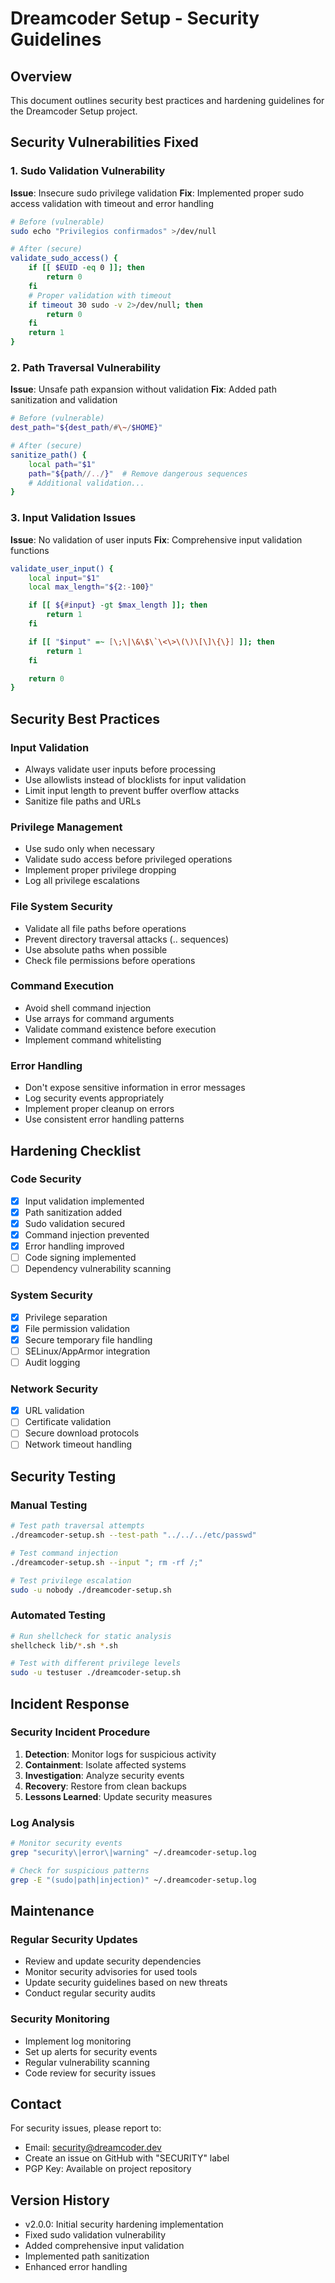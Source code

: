 # Dreamcoder Setup - Security Guidelines

## Overview
This document outlines security best practices and hardening guidelines for the Dreamcoder Setup project.

## Security Vulnerabilities Fixed

### 1. Sudo Validation Vulnerability
**Issue**: Insecure sudo privilege validation
**Fix**: Implemented proper sudo access validation with timeout and error handling

```bash
# Before (vulnerable)
sudo echo "Privilegios confirmados" >/dev/null

# After (secure)
validate_sudo_access() {
    if [[ $EUID -eq 0 ]]; then
        return 0
    fi
    # Proper validation with timeout
    if timeout 30 sudo -v 2>/dev/null; then
        return 0
    fi
    return 1
}
```

### 2. Path Traversal Vulnerability
**Issue**: Unsafe path expansion without validation
**Fix**: Added path sanitization and validation

```bash
# Before (vulnerable)
dest_path="${dest_path/#\~/$HOME}"

# After (secure)
sanitize_path() {
    local path="$1"
    path="${path//../}"  # Remove dangerous sequences
    # Additional validation...
}
```

### 3. Input Validation Issues
**Issue**: No validation of user inputs
**Fix**: Comprehensive input validation functions

```bash
validate_user_input() {
    local input="$1"
    local max_length="${2:-100}"

    if [[ ${#input} -gt $max_length ]]; then
        return 1
    fi

    if [[ "$input" =~ [\;\|\&\$\`\<\>\(\)\[\]\{\}] ]]; then
        return 1
    fi

    return 0
}
```

## Security Best Practices

### Input Validation
- Always validate user inputs before processing
- Use allowlists instead of blocklists for input validation
- Limit input length to prevent buffer overflow attacks
- Sanitize file paths and URLs

### Privilege Management
- Use sudo only when necessary
- Validate sudo access before privileged operations
- Implement proper privilege dropping
- Log all privilege escalations

### File System Security
- Validate all file paths before operations
- Prevent directory traversal attacks (.. sequences)
- Use absolute paths when possible
- Check file permissions before operations

### Command Execution
- Avoid shell command injection
- Use arrays for command arguments
- Validate command existence before execution
- Implement command whitelisting

### Error Handling
- Don't expose sensitive information in error messages
- Log security events appropriately
- Implement proper cleanup on errors
- Use consistent error handling patterns

## Hardening Checklist

### Code Security
- [x] Input validation implemented
- [x] Path sanitization added
- [x] Sudo validation secured
- [x] Command injection prevented
- [x] Error handling improved
- [ ] Code signing implemented
- [ ] Dependency vulnerability scanning

### System Security
- [x] Privilege separation
- [x] File permission validation
- [x] Secure temporary file handling
- [ ] SELinux/AppArmor integration
- [ ] Audit logging

### Network Security
- [x] URL validation
- [ ] Certificate validation
- [ ] Secure download protocols
- [ ] Network timeout handling

## Security Testing

### Manual Testing
```bash
# Test path traversal attempts
./dreamcoder-setup.sh --test-path "../../../etc/passwd"

# Test command injection
./dreamcoder-setup.sh --input "; rm -rf /;"

# Test privilege escalation
sudo -u nobody ./dreamcoder-setup.sh
```

### Automated Testing
```bash
# Run shellcheck for static analysis
shellcheck lib/*.sh *.sh

# Test with different privilege levels
sudo -u testuser ./dreamcoder-setup.sh
```

## Incident Response

### Security Incident Procedure
1. **Detection**: Monitor logs for suspicious activity
2. **Containment**: Isolate affected systems
3. **Investigation**: Analyze security events
4. **Recovery**: Restore from clean backups
5. **Lessons Learned**: Update security measures

### Log Analysis
```bash
# Monitor security events
grep "security\|error\|warning" ~/.dreamcoder-setup.log

# Check for suspicious patterns
grep -E "(sudo|path|injection)" ~/.dreamcoder-setup.log
```

## Maintenance

### Regular Security Updates
- Review and update security dependencies
- Monitor security advisories for used tools
- Update security guidelines based on new threats
- Conduct regular security audits

### Security Monitoring
- Implement log monitoring
- Set up alerts for security events
- Regular vulnerability scanning
- Code review for security issues

## Contact

For security issues, please report to:
- Email: security@dreamcoder.dev
- Create an issue on GitHub with "SECURITY" label
- PGP Key: Available on project repository

## Version History

- v2.0.0: Initial security hardening implementation
- Fixed sudo validation vulnerability
- Added comprehensive input validation
- Implemented path sanitization
- Enhanced error handling